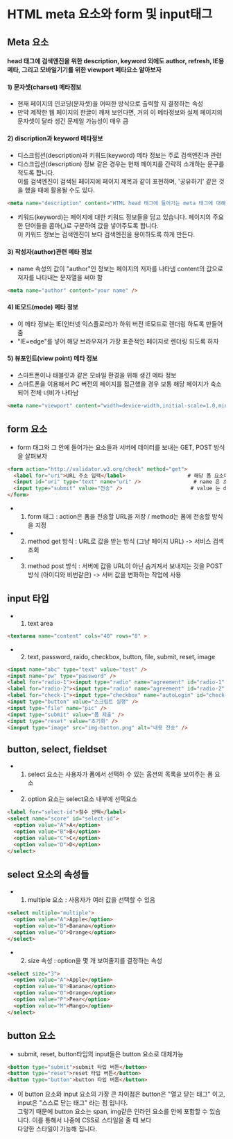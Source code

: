 # HTML meta 요소와 form 및 input태그
## Meta 요소
####  head 태그에 검색엔진을 위한 description, keyword 외에도 author, refresh, IE용 메타, 그리고 모바일기기를 위한 viewport 메타요소 알아보자

#### 1)  문자셋(charset) 메타정보
- 현재 페이지의 인코딩(문자셋)을 어떠한 방식으로 출력할 지 결정하는 속성
- 만약 제작한 웹 페이지의 한글이 깨져 보인다면, 거의 이 메타정보와 실제 페이지의 문자셋이 달라 생긴 문제일 가능성이 매우 큼
#### 2) discription과 keyword 메타정보
- 디스크립션(description)과 키워드(keyword) 메타 정보는 주로 검색엔진과 관련
- 디스크립션(description) 정보 같은 경우는 현재 페이지를 간략히 소개하는 문구를 적도록 합니다. <br/>이를 검색엔진이 검색된 페이지에 페이지 제목과 같이 표현하며, '공유하기' 같은 것을 했을 때에 활용될 수도 있다.
```html
<meta name="description" content="HTML head 태그에 들어가는 meta 태그에 대해 더 다룹니다. 검색엔진을 위한 description, keyword 외에도 author, refresh, IE용 메타, 그리고 모바일기기를 위한 viewport 메타도 살펴 봅니다.">
```
- 키워드(keyword)는 페이지에 대한 키워드 정보들을 담고 있습니다. 페이지의 주요한 단어들을 콤마(,)로 구분하여 값을 넣어주도록 합니다.<br/>이 키워드 정보는 검색엔진이 보다 검색엔진을 용이하도록 하게 만든다.
#### 3) 작성자(author)관련 메타 정보
- name 속성의 값이 "author"인 정보는 페이지의 저자를 나타냄 content의 값으로 저자를 나타내는 문자열을 써야 함
```html
<meta name="author" content="your name" />
```
#### 4) IE모드(mode) 메타 정보
- 이 메타 정보는 IE(인터넷 익스플로러)가 하위 버전 IE모드로 렌더링 하도록 만들어 줌
- "IE=edge"를 넣어 해당 브라우저가 가장 표준적인 페이지로 렌더링 되도록 하자
#### 5) 뷰포인트(view point) 메타 정보
- 스마트폰이나 태블릿과 같은 모바일 환경을 위해 생긴 메타 정보
- 스마트폰을 이용해서 PC 버전의 페이지를 접근했을 경우 보통 해당 페이지가 축소되어 전체 너비가 나타남
```html
<meta name="viewport" content="width=device-width,initial-scale=1.0,minimum-scale=1.0,maximum-scale=1.0,user-scalable=no" />
```

## form 요소
- form 태그와 그 안에 들어가는 요소들과 서버에 데이터를 보내는 GET, POST 방식을 살펴보자
```html
<form action="http://validator.w3.org/check" method="get">
  <label for="uri">URL 주소 입력</label>                    # 해당 폼 요소에 어떤 값을 넣어야 하는지 명시
  <input id="uri" type="text" name="uri" />                 # name 은 초기값
  <input type="submit" value="전송" />                      # value 는 default 값
</form>
```
- 1) form 태그 : action은 폼을 전송할 URL을 저장 / method는 폼에 전송할 방식을 지정
- 2) method get 방식 : URL로 값을 받는 방식 (그냥 페이지 URL) -> 서비스 검색조회 
- 3) method post 방식 : 서버에 값을 URL이 아닌 숨겨져서 보내지는 것을 POST 방식 (아이디와 비번같은) -> 서버 값을 변화하는 작업에 사용
## input 타입
- 1) text area
```html
<textarea name="content" cols="40" rows="8" >
```
- 2) text, password, raido, checkbox, button, file, submit, reset, image
```html
<input name="abc" type="text" value="test" />
<input name="pw" type="password" />
<label for="radio-1"><input type="radio" name="agreement" id="radio-1" value="1" /> 예</label>
<label for="radio-2"><input type="radio" name="agreement" id="radio-2" value="0" /> 아니오</label>
<label for="check-1"><input type="checkbox" name="autoLogin" id="check-1" /> 자동 로그인</label>
<input type="button" value="스크립트 실행" />
<input type="file" name="pic" />
<input type="submit" value="폼 제출" />
<input type="reset" value="초기화" />
<innput type="image" src="img-button.png" alt="내용 전송" />
```
## button, select, fieldset
- 1) select 요소는 사용자가 폼에서 선택하 수 있는 옵션의 목록을 보여주는 폼 요소
- 2) option 요소는 select요소 내부에 선택요소 
```html
<label for="select-id">점수 선택</label>
<select name="score" id="select-id">
  <option value="A">A</option>
  <option value="B">B</option>
  <option value="C">C</option>
  <option value="D">D</option>
</select>
```
## select 요소의 속성들
- 1) multiple 요소 : 사용자가 여러 값을 선택할 수 있음
```html
<select multiple="multiple">
  <option value="A">Apple</option>
  <option value="B">Banana</option>
  <option value="O">Orange</option>
</select>
```
- 2) size 속성 : option을 몇 개 보여줄지를 결정하는 속성
```html
<select size="3">
  <option value="A">Apple</option>
  <option value="B">Banana</option>
  <option value="O">Orange</option>
  <option value="P">Pear</option>
  <option value="M">Mango</option>
</select>
```

## button 요소
- submit, reset, button타입의 input들은 button 요소로 대체가능
```html
<botton type="submit">submit 타입 버튼</button>
<button type="reset">reset 타입 버튼</button>
<button type="button">button 타입 버튼</button>
```
- 이 button 요소와 input 요소의 가장 큰 차이점은 button은 "열고 닫는 태그" 이고, input은 "스스로 닫는 태그" 라는 점 입니다.<br/>
그렇기 때문에 button 요소는 span, img같은 인라인 요소를 안에 포함할 수 있습니다. 이를 통해서 나중에 CSS로 스타일을 줄 때 보다<br/> 다양한 스타일이 가능해 집니다.
